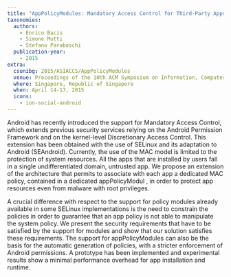 ```yaml
---
title: "AppPolicyModules: Mandatory Access Control for Third-Party Apps"
taxonomies:
  authors:
    - Enrico Bacis
    - Simone Mutti
    - Stefano Paraboschi
  publication-year:
    - 2015
extra:
  csunibg: 2015/ASIACCS/AppPolicyModules
  venue: Proceedings of the 10th ACM Symposium on Information, Computer and Communications Security (ASIACCS)
  where: Singapore, Republic of Singapore
  when: April 14-17, 2015
  icons:
    - ion-social-android
---
```


Android has recently introduced the support for Mandatory
Access Control, which extends previous security services relying
on the Android Permission Framework and on the
kernel-level Discretionary Access Control. This extension
has been obtained with the use of SELinux and its adaptation
to Android (SEAndroid). Currently, the use of the
MAC model is limited to the protection of system resources.
All the apps that are installed by users fall in a single undifferentiated
domain, untrusted app. We propose an extension
of the architecture that permits to associate with each app a
dedicated MAC policy, contained in a dedicated appPolicyModul
, in order to protect app resources even from malware
with root privileges.

A crucial difference with respect to the support for policy
modules already available in some SELinux implementations
is the need to constrain the policies in order to guarantee
that an app policy is not able to manipulate the system
policy. We present the security requirements that have to
be satisfied by the support for modules and show that our
solution satisfies these requirements. The support for appPolicyModules
can also be the basis for the automatic generation
of policies, with a stricter enforcement of Android
permissions. A prototype has been implemented and experimental
results show a minimal performance overhead for
app installation and runtime.
